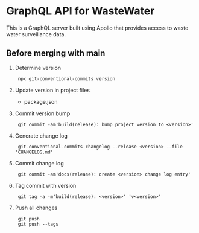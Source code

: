 # GraphQL API for WasteWater

This is a GraphQL server built using Apollo that provides access to waste
water surveillance data.

## Before merging with main

1. Determine version

        npx git-conventional-commits version

1. Update version in project files

    - package.json

1. Commit version bump

        git commit -am'build(release): bump project version to <version>'

1. Generate change log

        git-conventional-commits changelog --release <version> --file 'CHANGELOG.md'

1. Commit change log

        git commit -am'docs(release): create <version> change log entry'

1. Tag commit with version

        git tag -a -m'build(release): <version>' 'v<version>'

1. Push all changes

        git push
        git push --tags
